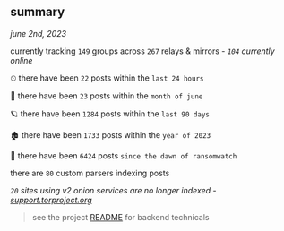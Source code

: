 
## summary
_june 2nd, 2023_

currently tracking `149` groups across `267` relays & mirrors - _`104` currently online_

⏲ there have been `22` posts within the `last 24 hours`

🦈 there have been `23` posts within the `month of june`

🪐 there have been `1284` posts within the `last 90 days`

🏚 there have been `1733` posts within the `year of 2023`

🦕 there have been `6424` posts `since the dawn of ransomwatch`

there are `80` custom parsers indexing posts

_`20` sites using v2 onion services are no longer indexed - [support.torproject.org](https://support.torproject.org/onionservices/v2-deprecation/)_

> see the project [README](https://github.com/joshhighet/ransomwatch#ransomwatch--) for backend technicals
